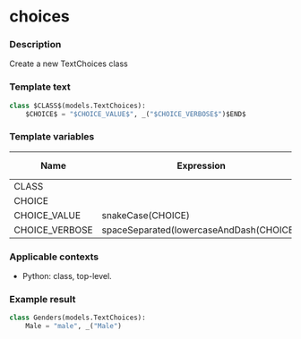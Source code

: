 # choices

### Description
Create a new TextChoices class

### Template text
```python
class $CLASS$(models.TextChoices):
    $CHOICE$ = "$CHOICE_VALUE$", _("$CHOICE_VERBOSE$")$END$
```

### Template variables
| Name          | Expression | Default value | Skip if defined |
|---------------|------------|---------------|-----------------|
| CLASS |  |  | - [ ] |
| CHOICE |  |  | - [ ] |
| CHOICE_VALUE | snakeCase(CHOICE) |  | - [ ] |
| CHOICE_VERBOSE | spaceSeparated(lowercaseAndDash(CHOICE)) |  | - [ ] |

### Applicable contexts
- Python: class, top-level.

### Example result
```python
class Genders(models.TextChoices):
    Male = "male", _("Male")
```

